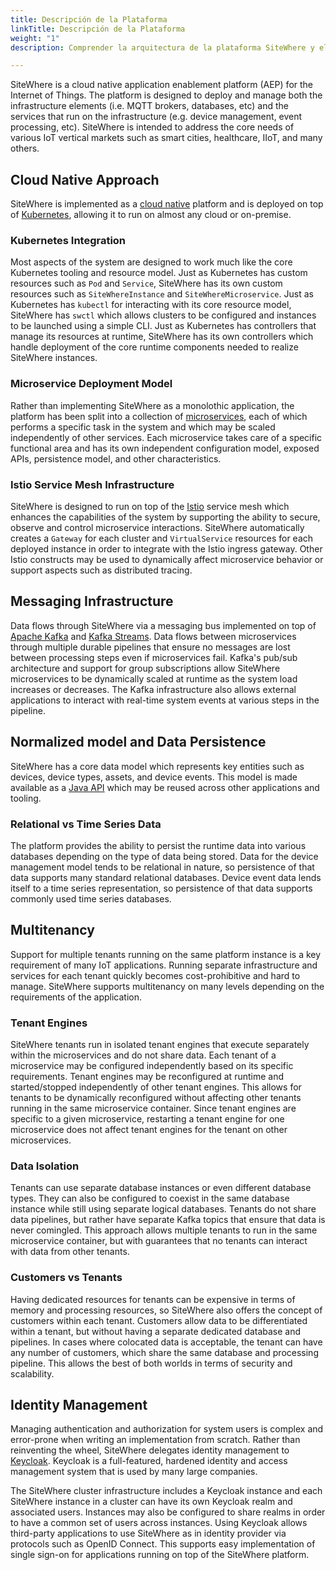 ```yaml
---
title: Descripción de la Plataforma
linkTitle: Descripción de la Plataforma
weight: "1"
description: Comprender la arquitectura de la plataforma SiteWhere y el modelo de implementación

---
```


SiteWhere is a cloud native application enablement platform (AEP) for the Internet of Things. The platform is designed to deploy and manage both the infrastructure elements (i.e. MQTT brokers, databases, etc) and the services that run on the infrastructure (e.g. device management, event processing, etc). SiteWhere is intended to address the core needs of various IoT vertical markets such as smart cities, healthcare, IIoT, and many others.

## Cloud Native Approach
SiteWhere is implemented as a [cloud native](https://docs.microsoft.com/en-us/dotnet/architecture/cloud-native/definition) platform and is deployed on top of [Kubernetes](https://kubernetes.io/), allowing it to run on almost any cloud or on-premise. 

### Kubernetes Integration
Most aspects of the system are designed to work much like the core Kubernetes tooling and resource model. Just as Kubernetes has custom resources such as `Pod` and `Service`, SiteWhere has its own custom resources such as `SiteWhereInstance` and `SiteWhereMicroservice`. Just as Kubernetes has `kubectl` for interacting with its core resource model, SiteWhere has `swctl` which allows clusters to be configured and instances to be launched using a simple CLI. Just as Kubernetes has controllers that manage its resources at runtime, SiteWhere has its own controllers which handle deployment of the core runtime components needed to realize SiteWhere instances.

### Microservice Deployment Model
Rather than implementing SiteWhere as a monolothic application, the platform has been split into a collection of [microservices](https://martinfowler.com/articles/microservices.html), each of which performs a specific task in the system and which may be scaled independently of other services. Each microservice takes care of a specific functional area and has its own independent configuration model, exposed APIs, persistence model, and other characteristics. 

### Istio Service Mesh Infrastructure
SiteWhere is designed to run on top of the [Istio](https://istio.io/) service mesh which enhances the capabilities of the system by supporting the ability to secure, observe and control microservice interactions. SiteWhere automatically creates a `Gateway` for each cluster and `VirtualService` resources for each deployed instance in order to integrate with the Istio ingress gateway. Other Istio constructs may be used to dynamically affect microservice behavior or support aspects such as distributed tracing.

## Messaging Infrastructure
Data flows through SiteWhere via a messaging bus implemented on top of [Apache Kafka](https://kafka.apache.org/) and [Kafka Streams](https://kafka.apache.org/documentation/streams/). Data flows between microservices through multiple durable pipelines that ensure no messages are lost between processing steps even if microservices fail. Kafka's pub/sub architecture and support for group subscriptions allow SiteWhere microservices to be dynamically scaled at runtime as the system load increases or decreases. The Kafka infrastructure also allows external applications to interact with real-time system events at various steps in the pipeline.

## Normalized model and Data Persistence
SiteWhere has a core data model which represents key entities such as devices, device types, assets, and device events. This model is made available as a [Java API](https://github.com/sitewhere/sitewhere-java-api) which may be reused across other applications and tooling. 

### Relational vs Time Series Data
The platform provides the ability to persist the runtime data into various databases depending on the type of data being stored. Data for the device management model tends to be relational in nature, so persistence of that data supports many standard relational databases. Device event data lends itself to a time series representation, so persistence of that data supports commonly used time series databases.

## Multitenancy
Support for multiple tenants running on the same platform instance is a key requirement of many IoT applications. Running separate infrastructure and services for each tenant quickly becomes cost-prohibitive and hard to manage. SiteWhere supports multitenancy on many levels depending on the requirements of the application. 

### Tenant Engines
SiteWhere tenants run in isolated tenant engines that execute separately within the microservices and do not share data. Each tenant of a microservice may be configured independently based on its specific requirements. Tenant engines may be reconfigured at runtime and started/stopped independently of other tenant engines. This allows for tenants to be dynamically reconfigured without affecting other tenants running in the same microservice container. Since tenant engines are specific to a given microservice, restarting a tenant engine for one microservice does not affect tenant engines for the tenant on other microservices.

### Data Isolation
Tenants can use separate database instances or even different database types. They can also be configured to coexist in the same database instance while still using separate logical databases. Tenants do not share data pipelines, but rather have separate Kafka topics that ensure that data is never comingled. This approach allows multiple tenants to run in the same microservice container, but with guarantees that no tenants can interact with data from other tenants.

### Customers vs Tenants
Having dedicated resources for tenants can be expensive in terms of memory and processing resources, so SiteWhere also offers the concept of customers within each tenant. Customers allow data to be differentiated within a tenant, but without having a separate dedicated database and pipelines. In cases where colocated data is acceptable, the tenant can have any number of customers, which share the same database and processing pipeline. This allows the best of both worlds in terms of security and scalability.

## Identity Management
Managing authentication and authorization for system users is complex and error-prone when writing an implementation from scratch. Rather than reinventing the wheel, SiteWhere delegates identity management to [Keycloak](https://www.keycloak.org/). Keycloak is a full-featured, hardened identity and access management system that is used by many large companies.

The SiteWhere cluster infrastructure includes a Keycloak instance and each SiteWhere instance in a cluster can have its own Keycloak realm and associated users. Instances may also be configured to share realms in order to have a common set of users across instances. Using Keycloak allows third-party applications to use SiteWhere as in identity provider via protocols such as OpenID Connect. This supports easy implementation of single sign-on for applications running on top of the SiteWhere platform.

